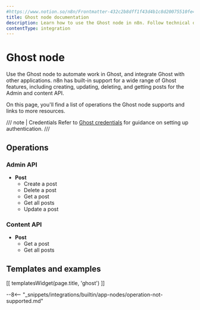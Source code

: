 ```yaml
---
#https://www.notion.so/n8n/Frontmatter-432c2b8dff1f43d4b1c8d20075510fe4
title: Ghost node documentation
description: Learn how to use the Ghost node in n8n. Follow technical documentation to integrate Ghost node into your workflows.
contentType: integration
---
```


# Ghost node

Use the Ghost node to automate work in Ghost, and integrate Ghost with other applications. n8n has built-in support for a wide range of Ghost features, including creating, updating, deleting, and getting posts for the Admin and content API. 

On this page, you'll find a list of operations the Ghost node supports and links to more resources.

/// note | Credentials
Refer to [Ghost credentials](/integrations/builtin/credentials/ghost/) for guidance on setting up authentication. 
///

## Operations

### Admin API

* **Post**
    * Create a post
    * Delete a post
    * Get a post
    * Get all posts
    * Update a post


### Content API

* **Post**
    * Get a post
    * Get all posts

## Templates and examples

<!-- see https://www.notion.so/n8n/Pull-in-templates-for-the-integrations-pages-37c716837b804d30a33b47475f6e3780 -->
[[ templatesWidget(page.title, 'ghost') ]]

--8<-- "_snippets/integrations/builtin/app-nodes/operation-not-supported.md"

